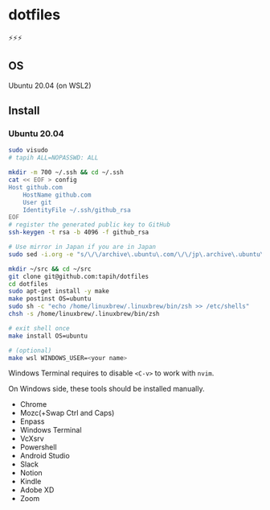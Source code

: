 # dotfiles

⚡⚡⚡

## OS

Ubuntu 20.04 (on WSL2)

## Install

### Ubuntu 20.04

```sh
sudo visudo
# tapih ALL=NOPASSWD: ALL

mkdir -m 700 ~/.ssh && cd ~/.ssh
cat << EOF > config
Host github.com
    HostName github.com
    User git
    IdentityFile ~/.ssh/github_rsa
EOF
# register the generated public key to GitHub
ssh-keygen -t rsa -b 4096 -f github_rsa

# Use mirror in Japan if you are in Japan
sudo sed -i.org -e "s/\/\/archive\.ubuntu\.com/\/\/jp\.archive\.ubuntu\.com/g" /etc/apt/sources.list

mkdir ~/src && cd ~/src
git clone git@github.com:tapih/dotfiles
cd dotfiles
sudo apt-get install -y make
make postinst OS=ubuntu
sudo sh -c "echo /home/linuxbrew/.linuxbrew/bin/zsh >> /etc/shells"
chsh -s /home/linuxbrew/.linuxbrew/bin/zsh

# exit shell once
make install OS=ubuntu

# (optional)
make wsl WINDOWS_USER=<your name>
```

Windows Terminal requires to disable `<C-v>` to work with `nvim`.

On Windows side, these tools should be installed manually.

- Chrome
- Mozc(+Swap Ctrl and Caps)
- Enpass
- Windows Terminal
- VcXsrv
- Powershell
- Android Studio
- Slack
- Notion
- Kindle
- Adobe XD
- Zoom

